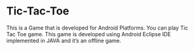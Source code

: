 # Tic-Tac-Toe
This is a Game that is developed for Android Platforms. You can play Tic Tac Toe game. This game is developed using Android Eclipse IDE implemented in JAVA and it’s an offline game.
